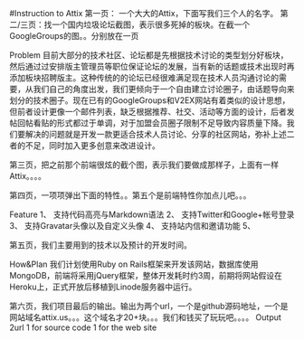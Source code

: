 #Instruction to Attix
第一页： 一个大大的Attix，下面写我们三个人的名字。
第二/三页：找一个国内垃圾论坛截图，表示很多死掉的板块。在截一个GoogleGroups的图。。分别放在一页

Problem
目前大部分的技术社区、论坛都是先根据技术讨论的类型划分好板块，然后通过过安排版主管理员等职位保证论坛的发展，当有新的话题或技术出现时再添加板块招聘版主。这种传统的的论坛已经很难满足现在技术人员沟通讨论的需要，从我们自己的角度出发，我们更倾向于一个自由建立讨论圈子，由话题导向来划分的技术圈子。现在已有的GoogleGroups和V2EX网站有着类似的设计思想，但前者设计更像一个邮件列表，缺乏根据推荐、社交、活动等方面的设计，后者发帖回帖看贴的形式都过于单调，对于加盟会员圈子限制不足导致内容质量下降。我们要解决的问题就是开发一款更适合技术人员讨论、分享的社区网站，弥补上述二者的不足，同时加入更多创意来改进设计。

第三页，把之前那个前端很炫的截个图，表示我们要做成那样子，上面有一样Attix。。。。

第四页，一项项弹出下面的特性。。第五个是前端特性你加点儿吧。。。


Feature
1、 支持代码高亮与Markdown语法
2、 支持Twitter和Google+帐号登录
3、 支持Gravatar头像以及自定义头像
4、 支持站内信和邀请功能
5、


第五页，我们主要用到的技术以及预计的开发时间。

How&Plan
我们计划使用Ruby on Rails框架来开发该网站，数据库使用MongoDB，前端将采用jQuery框架，整体开发耗时约3周，前期将网站假设在Heroku上，正式开放后移植到Linode服务器中运行。


第六页，我们项目最后的输出。输出为两个url，一个是github源码地址，一个是网站域名attix.us。。。这个域名才20+块。。。我们和钱买了玩玩吧。。。。
Output 2url
  1 for source code
  1 for the web site
